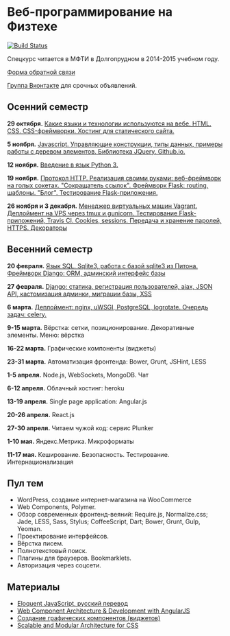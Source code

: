 Веб-программирование на Физтехе
===============

[![Build Status](https://travis-ci.org/vpavlenko/web-programming.svg?branch=master)](https://travis-ci.org/vpavlenko/web-programming)

Спецкурс читается в МФТИ в Долгопрудном в 2014-2015 учебном году.

[Форма обратной связи](http://goo.gl/forms/mfsZ5oQWa5)

[Группа Вконтакте](https://vk.com/mipt_web) для срочных объявлений.


Осенний семестр
----

**29 октября.** [Какие языки и технологии используются на вебе. HTML. CSS. CSS-фреймворки. Хостинг для статического сайта.](01-html-css)

**5 ноября.** [Javascript. Управляющие конструкции, типы данных, примеры работы с деревом элементов. Библиотека JQuery. Github.io.](02-js)

**12 ноября.** [Введение в язык Python 3.](03-python)

**19 ноября.** [Протокол HTTP. Реализация своими руками: веб-фреймворк на голых сокетах. "Сокращатель ссылок". Фреймворк Flask: routing, шаблоны. "Блог". Тестирование Flask-приложения.](04-http)

**26 ноября и 3 декабря.** [Менеджер виртуальных машин Vagrant. Деплоймент на VPS через tmux и gunicorn. Тестирование Flask-приложений, Travis CI. Cookies, sessions. Передача и хранение паролей, HTTPS. Декораторы](05-cookies)

Весенний семестр
---

**20 февраля.** [Язык SQL. Sqlite3, работа с базой sqlite3 из Питона. Фреймворк Django: ORM, админский интерфейс базы](07-django-1)

**27 февраля.** [Django: статика, регистрация пользователей, ajax, JSON API, кастомизация админки, миграции базы, XSS](08-django-2)

**6 марта.** [Деплоймент: nginx, uWSGI, PostgreSQL, logrotate. Очередь задач: celery.](09-django-deploy)

**9-15 марта.** Вёрстка: сетки, позиционирование. Декоративные элементы. Меню: вёрстка

**16-22 марта.** Графические компоненты (виджеты)

**23-31 марта.** Автоматизация фронтенда: Bower, Grunt, JSHint, LESS

**1-5 апреля.** Node.js, WebSockets, MongoDB. Чат

**6-12 апреля.** Облачный хостинг: heroku

**13-19 апреля.** Single page application: Angular.js

**20-26 апреля.** React.js

**27-30 апреля.** Читаем чужой код: сервис Plunker

**1-10 мая.** Яндекс.Метрика. Микроформаты

**11-17 мая.** Кеширование. Безопасность. Тестирование. Интернационализация


Пул тем
-----

- WordPress, создание интернет-магазина на WooCommerce
- Web Components, Polymer.
- Обзор современных фронтенд-веяний: Require.js, Normalize.css; Jade, LESS, Sass, Stylus; CoffeeScript, Dart; Bower, Grunt, Gulp, Yeoman.
- Проектирование интерфейсов.
- Вёрстка писем.
- Полнотекстовый поиск.
- Плагины для браузеров. Bookmarklets.
- Авторизация через соцсети.


Материалы
--

- [Eloquent JavaScript, русский перевод](http://habrahabr.ru/post/240219/)
- [Web Component Architecture & Development with AngularJS](https://leanpub.com/web-component-development-with-angularjs/read)
- [Создание графических компонентов (виджетов)](http://learn.javascript.ru/widgets)
- [Scalable and Modular Architecture for CSS](https://smacss.com/)
